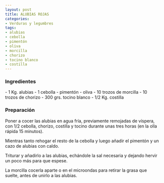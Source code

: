 ```yaml
---
layout: post
title: ALUBIAS ROJAS
categories:
- Verduras y legumbres
tags:
- alubias
- cebolla
- pimentón
- oliva
- morcilla
- chorizo
- tocino blanco
- costilla
---
```

<h3>Ingredientes</h3>
- 1 Kg. alubias
- 1 cebolla
- pimentón
- oliva
- 10 trozos de morcilla
- 10 trozos de chorizo
- 300 grs. tocino blanco
- 1/2 Kg. costilla

<h3>Preparación</h3>
Poner a cocer las alubias en agua fría, previamente remojadas de víspera, con 1/2 cebolla, chorizo, costilla y tocino durante unas tres horas (en la olla rápida 15 minutos).

Mientras tanto rehogar el resto de la cebolla y luego añadir el pimentón y un cazo de alubias con caldo.

Triturar y añadirlo a las alubias, echándole la sal necesaria y dejando hervir un poco más para que espese.

La morcilla cocerla aparte o en el microondas para retirar la grasa que suelte, antes de unirlo a las alubias.

